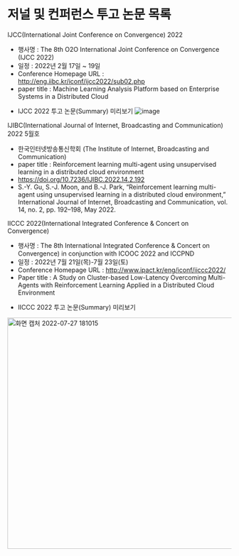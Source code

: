 # 저널 및 컨퍼런스 투고 논문 목록

IJCC(International Joint Conference on Convergence) 2022 
- 행사명 : The 8th O2O International Joint Conference on Convergence (IJCC 2022)
- 일정 : 2022년 2월 17일 ~ 19일
- Conference Homepage URL :  http://eng.iibc.kr/iconf/ijcc2022/sub02.php 
- paper title : Machine Learning Analysis Platform based on Enterprise Systems in a Distributed Cloud

* IJCC 2022 투고 논문(Summary) 미리보기
![image](https://user-images.githubusercontent.com/91322621/177979830-6533cc6a-d7db-4666-81f4-05c3137f8b3c.png)

IJIBC(International Journal of Internet, Broadcasting and Communication) 2022 5월호
 - 한국인터넷방송통신학회 (The Institute of Internet, Broadcasting and Communication)
 - paper title : Reinforcement learning multi-agent using unsupervised learning in a distributed cloud environment
 - https://doi.org/10.7236/IJIBC.2022.14.2.192
 - S.-Y. Gu, S.-J. Moon, and B.-J. Park, “Reinforcement learning multi-agent using unsupervised learning in a distributed cloud environment,” International Journal of      Internet, Broadcasting and Communication, vol. 14, no. 2, pp. 192–198, May 2022.
 
IICCC 2022(International Integrated Conference & Concert on Convergence) 
 - 행사명 : The 8th International Integrated Conference & Concert on Convergence) in conjunction with ICOOC 2022 and ICCPND
 - 일정 : 2022년 7월 21일(목)-7월 23일(토)
 - Conference Homepage URL : http://www.ipact.kr/eng/iconf/iiccc2022/
 - Paper title : A Study on Cluster-based Low-Latency Overcoming Multi-Agents with Reinforcement Learning Applied in a Distributed Cloud Environment

* IICCC 2022 투고 논문(Summary) 미리보기
<img width="521" alt="화면 캡처 2022-07-27 181015" src="https://user-images.githubusercontent.com/91322621/181209715-2ac4b52d-9a0a-430b-b44a-9576231516be.png">
